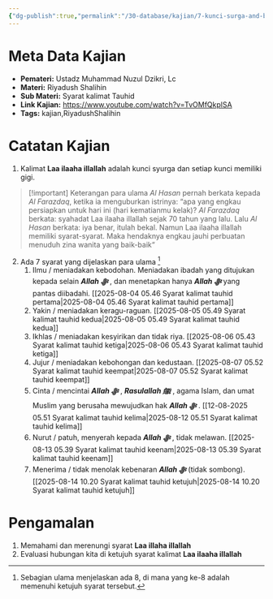 ```yaml
---
{"dg-publish":true,"permalink":"/30-database/kajian/7-kunci-surga-and-bahagia-dunia-akhirat/","tags":["kajian","RiyadushShalihin"]}
---
```


   
 


# Meta Data Kajian 
<div><ul class="dataview list-view-ul"><li><span><strong>Pemateri:</strong> Ustadz Muhammad Nuzul Dzikri, Lc</span></li><li><span><strong>Materi:</strong> Riyadush Shalihin</span></li><li><span><strong>Sub Materi:</strong> Syarat kalimat Tauhid</span></li><li><span><strong>Link Kajian:</strong> <a rel="noopener nofollow" class="external-link" href="https://www.youtube.com/watch?v=TvOMfQkplSA" target="_blank">https://www.youtube.com/watch?v=TvOMfQkplSA</a></span></li><li><span><strong>Tags:</strong> kajian,RiyadushShalihin</span></li></ul></div>

# Catatan Kajian
1. Kalimat **Laa ilaaha illallah** adalah kunci syurga dan setiap kunci memiliki gigi. 
> [!important] Keterangan para ulama
> *Al Hasan* pernah berkata kepada *Al Farazdaq*, ketika ia menguburkan istrinya: “apa yang engkau persiapkan untuk hari ini (hari kematianmu kelak)? *Al Farazdaq* berkata: syahadat Laa ilaaha illallah sejak 70 tahun yang lalu. Lalu *Al Hasan* berkata: iya benar, itulah bekal. Namun Laa ilaaha illallah memiliki syarat-syarat. Maka hendaknya engkau jauhi perbuatan menuduh zina wanita yang baik-baik“
2. Ada 7 syarat yang dijelaskan para ulama [^1]
	1. Ilmu / meniadakan kebodohan. Meniadakan ibadah yang ditujukan kepada selain ***Allah ﷻ*** , dan menetapkan hanya ***Allah ﷻ*** yang pantas diibadahi. [[2025-08-04 05.46 Syarat kalimat tauhid pertama\|2025-08-04 05.46 Syarat kalimat tauhid pertama]]
	2. Yakin / meniadakan keragu-raguan. [[2025-08-05 05.49 Syarat kalimat tauhid kedua\|2025-08-05 05.49 Syarat kalimat tauhid kedua]]
	3. Ikhlas / meniadakan kesyirikan dan tidak riya. [[2025-08-06 05.43 Syarat kalimat tauhid ketiga\|2025-08-06 05.43 Syarat kalimat tauhid ketiga]]
	4. Jujur / meniadakan kebohongan dan kedustaan. [[2025-08-07 05.52 Syarat kalimat tauhid keempat\|2025-08-07 05.52 Syarat kalimat tauhid keempat]]
	5. Cinta / mencintai ***Allah ﷻ*** , ***Rasulallah ﷺ***  , agama Islam, dan umat Muslim yang berusaha mewujudkan hak ***Allah ﷻ*** . [[2025-08-12 05.51 Syarat kalimat tauhid kelima\|2025-08-12 05.51 Syarat kalimat tauhid kelima]]
	6. Nurut / patuh, menyerah kepada ***Allah ﷻ*** , tidak melawan. [[2025-08-13 05.39 Syarat kalimat tauhid keenam\|2025-08-13 05.39 Syarat kalimat tauhid keenam]]
	7. Menerima / tidak menolak kebenaran ***Allah ﷻ*** (tidak sombong). [[2025-08-14 10.20 Syarat kalimat tauhid ketujuh\|2025-08-14 10.20 Syarat kalimat tauhid ketujuh]]

# Pengamalan
1. Memahami dan merenungi syarat **Laa illaha illallah**
2. Evaluasi hubungan kita di ketujuh syarat kalimat **Laa ilaaha illallah**
 

[^1]: Sebagian ulama menjelaskan ada 8, di mana yang ke-8 adalah memenuhi ketujuh syarat tersebut.
